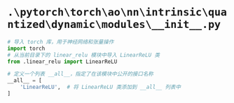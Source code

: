 # `.\pytorch\torch\ao\nn\intrinsic\quantized\dynamic\modules\__init__.py`

```py
# 导入 torch 库，用于神经网络和张量操作
import torch
# 从当前目录下的 linear_relu 模块中导入 LinearReLU 类
from .linear_relu import LinearReLU

# 定义一个列表 __all__，指定了在该模块中公开的接口名称
__all__ = [
    'LinearReLU',  # 将 LinearReLU 类添加到 __all__ 列表中
]
```